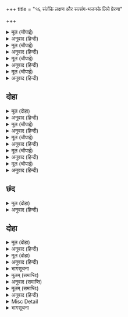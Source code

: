 +++
title = "१६ संतोंके लक्षण और सत्संग-भजनके लिये प्रेरणा"

+++


<details><summary>मूल (चौपाई)</summary>

जे न भजहिं अस प्रभु भ्रम त्यागी।  
ग्यान रंक नर मंद अभागी॥  
पुनि सादर बोले मुनि नारद।  
सुनहु राम बिग्यान बिसारद॥
</details>

<details><summary>अनुवाद (हिन्दी)</summary>

जो मनुष्य भ्रमको त्यागकर ऐसे प्रभुको नहीं भजते, वे ज्ञानके कंगाल, दुर्बुद्धि और अभागे हैं। फिर नारद मुनि आदरसहित बोले—हे विज्ञान-विशारद श्रीरामजी! सुनिये—॥ २॥
</details>

<details><summary>मूल (चौपाई)</summary>

संतन्ह के लच्छन रघुबीरा।  
कहहु नाथ भव भंजन भीरा॥  
सुनु मुनि संतन्ह के गुन कहऊँ।  
जिन्ह ते मैं उन्ह कें बस रहऊँ॥
</details>

<details><summary>अनुवाद (हिन्दी)</summary>

हे रघुवीर! हे भव-भय (जन्म-मरणके भय)-का नाश करनेवाले मेरे नाथ! अब कृपा कर संतोंके लक्षण कहिये। [श्रीरामजीने कहा—] हे मुनि! सुनो, मैं संतोंके गुणोंको कहता हूँ, जिनके कारण मैं उनके वशमें रहता हूँ॥ ३॥
</details>

<details><summary>मूल (चौपाई)</summary>

षट बिकार जित अनघ अकामा।  
अचल अकिंचन सुचि सुखधामा॥  
अमित बोध अनीह मितभोगी।  
सत्यसार कबि कोबिद जोगी॥
</details>

<details><summary>अनुवाद (हिन्दी)</summary>

वे संत [काम, क्रोध, लोभ, मोह, मद और मत्सर—इन] छः विकारों (दोषों) को जीते हुए, पापरहित, कामनारहित, निश्चल (स्थिरबुद्धि), अकिञ्चन (सर्वत्यागी), बाहर-भीतरसे पवित्र, सुखके धाम, असीम ज्ञानवान्, इच्छारहित, मिताहारी, सत्यनिष्ठ, कवि, विद्वान्, योगी,॥ ४॥
</details>

<details><summary>मूल (चौपाई)</summary>

सावधान  मानद मदहीना।  
धीर धर्म गति परम प्रबीना॥
</details>

<details><summary>अनुवाद (हिन्दी)</summary>

सावधान, दूसरोंको मान देनेवाले, अभिमानरहित, धैर्यवान्, धर्मके ज्ञान और आचरणमें अत्यन्त निपुण,॥ ५॥
</details>

## दोहा


<details><summary>मूल (दोहा)</summary>

गुनागार संसार दुख रहित बिगत संदेह।  
तजि मम चरन सरोज प्रिय तिन्ह कहुँ देह न गेह॥ ४५॥
</details>

<details><summary>अनुवाद (हिन्दी)</summary>

गुणोंके घर, संसारके दुःखोंसे रहित और सन्देहोंसे सर्वथा छूटे हुए होते हैं। मेरे चरणकमलोंको छोड़कर उनको न देह ही प्रिय होती है, न घर ही॥ ४५॥
</details>

<details><summary>मूल (चौपाई)</summary>

निज गुन श्रवन सुनत सकुचाहीं।  
पर गुन सुनत अधिक हरषाहीं॥  
सम सीतल नहिं त्यागहिं नीती।  
सरल सुभाउ सबहि सन प्रीती॥
</details>

<details><summary>अनुवाद (हिन्दी)</summary>

कानोंसे अपने गुण सुननेमें सकुचाते हैं, दूसरोंके गुण सुननेसे विशेष हर्षित होते हैं। सम और शीतल हैं, न्यायका कभी त्याग नहीं करते। सरलस्वभाव होते हैं और सभीसे प्रेम रखते हैं॥ १॥
</details>

<details><summary>मूल (चौपाई)</summary>

जप तप ब्रत दम संजम नेमा।  
गुरु गोबिंद बिप्र पद प्रेमा॥  
श्रद्धा छमा मयत्री दाया।  
मुदिता मम पद प्रीति अमाया॥
</details>

<details><summary>अनुवाद (हिन्दी)</summary>

वे जप, तप, व्रत, दम, संयम और नियममें रत रहते हैं और गुरु, गोविन्द तथा ब्राह्मणोंके चरणोंमें प्रेम रखते हैं। उनमें श्रद्धा, क्षमा, मैत्री, दया, मुदिता (प्रसन्नता) और मेरे चरणोंमें निष्कपट प्रेम होता है॥ २॥
</details>

<details><summary>मूल (चौपाई)</summary>

बिरति बिबेक बिनय बिग्याना।  
बोध जथारथ बेद पुराना॥  
दंभ मान मद करहिं न काऊ।  
भूलि न देहिं कुमारग पाऊ॥
</details>

<details><summary>अनुवाद (हिन्दी)</summary>

तथा वैराग्य, विवेक, विनय, विज्ञान (परमात्माके तत्त्वका ज्ञान) और वेद-पुराणका यथार्थ ज्ञान रहता है। वे दम्भ, अभिमान और मद कभी नहीं करते और भूलकर भी कुमार्गपर पैर नहीं रखते॥ ३॥
</details>

<details><summary>मूल (चौपाई)</summary>

गावहिं सुनहिं सदा मम लीला।  
हेतु रहित परहित रत सीला॥  
मुनि सुनु साधुन्ह के गुन जेते।  
कहि न सकहिं सारद श्रुति तेते॥
</details>

<details><summary>अनुवाद (हिन्दी)</summary>

सदा मेरी लीलाओंको गाते-सुनते हैं और बिना ही कारण दूसरोंके हितमें लगे रहनेवाले होते हैं। हे मुनि! सुनो, संतोंके जितने गुण हैं, उनको सरस्वती और वेद भी नहीं कह सकते॥ ४॥
</details>

## छंद


<details><summary>मूल (दोहा)</summary>

कहि सक न सारद सेष नारद सुनत पद पंकज गहे।  
अस दीनबंधु कृपाल अपने भगत गुन निज मुख कहे॥  
सिरु नाइ बारहिं बार चरनन्हि ब्रह्मपुर नारद गए।  
ते धन्य तुलसीदास आस बिहाइ जे हरि रँग रँए॥
</details>

<details><summary>अनुवाद (हिन्दी)</summary>

‘शेष और शारदा भी नहीं कह सकते’ यह सुनते ही नारदजीने श्रीरामजीके चरणकमल पकड़ लिये। दीनबन्धु कृपालु प्रभुने इस प्रकार अपने श्रीमुखसे अपने भक्तोंके गुण कहे। भगवान् के चरणोंमें बार-बार सिर नवाकर नारदजी ब्रह्मलोकको चले गये। तुलसीदासजी कहते हैं कि वे पुरुष धन्य हैं, जो सब आशा छोड़कर केवल श्रीहरिके रंगमें रँग गये हैं।
</details>

## दोहा


<details><summary>मूल (दोहा)</summary>

रावनारि जसु पावन गावहिं सुनहिं जे लोग।  
राम भगति दृढ़ पावहिं बिनु बिराग जप जोग॥ ४६ (क)॥
</details>

<details><summary>अनुवाद (हिन्दी)</summary>

जो लोग रावणके शत्रु श्रीरामजीका पवित्र यश गावेंगे और सुनेंगे, वे वैराग्य, जप और योगके बिना ही श्रीरामजीकी दृढ़ भक्ति पावेंगे॥ ४६(क)॥
</details>

<details><summary>मूल (दोहा)</summary>

दीप सिखा सम जुबति तन मन जनि होसि पतंग।  
भजहि राम तजि काम मद करहि सदा सतसंग॥ ४६ (ख)॥
</details>

<details><summary>अनुवाद (हिन्दी)</summary>

युवती स्त्रियोंका शरीर दीपककी लौके समान है, हे मन! तू उसका पतिंगा न बन। काम और मदको छोड़कर श्रीरामचन्द्रजीका भजन कर और सदा सत्संग कर॥ ४६(ख)॥
</details>

<details><summary>भागसूचना</summary>

मासपारायण, बाईसवाँ विश्राम
</details>

<details><summary>मूलम् (समाप्तिः)</summary>

इति श्रीमद्रामचरितमानसे सकलकलिकलुषविध्वंसने तृतीयः सोपानः समाप्तः।
</details>

<details><summary>अनुवाद (समाप्ति)</summary>

कलियुगके सम्पूर्ण पापोंको विध्वंस करनेवाले श्रीरामचरितमानसका  
यह तीसरा सोपान समाप्त हुआ।
</details>

<details><summary>मूलम् (समाप्तिः)</summary>

(अरण्यकाण्ड समाप्त)
</details>

<details><summary>अनुवाद (हिन्दी)</summary>


</details>

<details><summary>Misc Detail</summary>

॥ श्रीगणेशाय नमः॥  
श्रीजानकीवल्लभो विजयते
</details>

<details><summary>भागसूचना</summary>

श्रीरामचरितमानस (चतुर्थ सोपान)
</details>